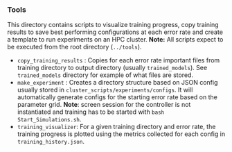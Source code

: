 ### Tools

This directory contains scripts to visualize training progress, copy training results to save best performing configurations at each error rate and create a template to run experiments on an HPC cluster.
**Note:** All scripts expect to be executed from the root directory (`../tools`).

- `copy_training_results` : Copies for each error rate important files from training directory to output directory (usually `trained_models`). See `trained_models` directory for example of what files are stored.
- `make_experiment` : Creates a directory structure based on JSON config usually stored in `cluster_scripts/experiments/configs`. It will automatically generate configs for the starting error rate based on the parameter grid. **Note**: screen session for the controller is not instantiated and training has to be started with `bash Start_Simulations.sh`.
- `training_visualizer`: For a given training directory and error rate, the training progress is plotted using the metrics collected for each config in `training_history.json`.